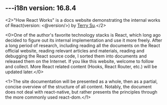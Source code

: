 ---i18n
version: 16.8.4
---

<2>"How React Works" is a docs website demonstrating the internal works of React(version: <@version/>) by [Terry Su](https://terry-su.github.io).</2>  

<0>One of the author's favorite technology stacks is React, which long ago decided to figure out its internal implementation and use it more freely. After a long period of research, including reading all the documents on the React official website, reading relevant articles and materials, reading and debugging the React source code, I sorted them into documents and released them on the Internet. If you like this website, welcome to follow and collect. More React related content (Hooks, React Router, etc.) will be updated later.</0>



<!--如果你也对如何实现一个迷你react感兴趣，强烈推荐[react官网教程](https://reactjs.org/docs/implementation-notes.html),-->


<1>The site documentation will be presented as a whole, then as a partial, concise overview of the structure of all content. Notably, the document does not deal with react-native, but rather presents the principles through the more commonly used react-dom.</1>



